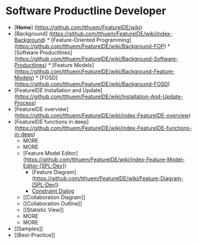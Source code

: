 # Software Productline Developer

* [**Home**] (https://github.com/tthuem/FeatureIDE/wiki)
* [Background] (https://github.com/tthuem/FeatureIDE/wiki/index-Background)
		* [Feature-Oriented Programming] (https://github.com/tthuem/FeatureIDE/wiki/Background-FOP)
		* [Software Productlines] (https://github.com/tthuem/FeatureIDE/wiki/Background-Software-Productlines)
		* [Feature Models] (https://github.com/tthuem/FeatureIDE/wiki/Background-Feature-Models)
		* [FOSD] (https://github.com/tthuem/FeatureIDE/wiki/Background-FOSD)
* [FeatureIDE Installation and Update] (https://github.com/tthuem/FeatureIDE/wiki/Installation-And-Update-Process)
* [FeatureIDE overview] (https://github.com/tthuem/FeatureIDE/wiki/index-FeatureIDE-overview)
* [FeatureIDE functions in deep] (https://github.com/tthuem/FeatureIDE/wiki/index-FeatureIDE-functions-in-deep)
	* MORE
	* MORE
	* [Feature Model Editor] (https://github.com/tthuem/FeatureIDE/wiki/index-Feature-Model-Editor-[SPL-Dev])
		* [Feature Diagram] (https://github.com/tthuem/FeatureIDE/wiki/Feature-Diagram-[SPL-Dev])
		* [Constraint Dialog](https://github.com/tthuem/FeatureIDE/wiki/Constraint-Dialog-[SPL-Dev])
	* [[Collaboration Diagram]]
	* [[Collaboration Outline]]
	* [[Statistic View]]
	* MORE
	* MORE
* [[Samples]]
* [[Best-Practice]]
